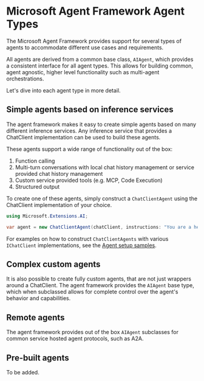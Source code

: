 # Microsoft Agent Framework Agent Types

The Microsoft Agent Framework provides support for several types of agents to accommodate different use cases and requirements.

All agents are derived from a common base class, `AIAgent`, which provides a consistent interface for all agent types. This allows for building common, agent agnostic, higher level functionality such as multi-agent orchestrations.

Let's dive into each agent type in more detail.

## Simple agents based on inference services

The agent framework makes it easy to create simple agents based on many different inference services.
Any inference service that provides a ChatClient implementation can be used to build these agents.

These agents support a wide range of functionality out of the box:

1. Function calling
1. Multi-turn conversations with local chat history management or service provided chat history management
1. Custom service provided tools (e.g. MCP, Code Execution)
1. Structured output

To create one of these agents, simply construct a `ChatClientAgent` using the ChatClient implementation of your choice.

```csharp
using Microsoft.Extensions.AI;

var agent = new ChatClientAgent(chatClient, instructions: "You are a helpful asssistant");
```

For examples on how to construct `ChatClientAgents` with various `IChatClient` implementations, see the [Agent setup samples](../../../dotnet/samples/AgentSetup).


## Complex custom agents

It is also possible to create fully custom agents, that are not just wrappers around a ChatClient.
The agent framework provides the `AIAgent` base type, which when subclassed allows for complete control over the agent's behavior and capabilities.

## Remote agents

The agent framework provides out of the box `AIAgent` subclasses for common service hosted agent protocols,
such as A2A.

## Pre-built agents

To be added.

